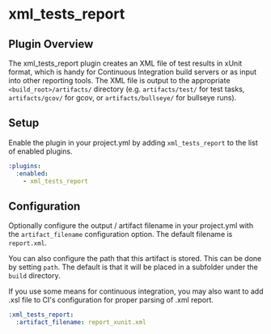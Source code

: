 xml_tests_report
================

## Plugin Overview

The xml_tests_report plugin creates an XML file of test results in xUnit
format, which is handy for Continuous Integration build servers or as input
into other reporting tools. The XML file is output to the appropriate
`<build_root>/artifacts/` directory (e.g. `artifacts/test/` for test tasks,
`artifacts/gcov/` for gcov, or `artifacts/bullseye/` for bullseye runs).

## Setup

Enable the plugin in your project.yml by adding `xml_tests_report` to the list
of enabled plugins.

``` YAML
:plugins:
  :enabled:
    - xml_tests_report
```

## Configuration

Optionally configure the output / artifact filename in your project.yml with
the `artifact_filename` configuration option. The default filename is
`report.xml`.

You can also configure the path that this artifact is stored. This can be done
by setting `path`. The default is that it will be placed in a subfolder under
the `build` directory.

If you use some means for continuous integration, you may also want to add
.xsl file to CI's configuration for proper parsing of .xml report.

``` YAML
:xml_tests_report:
  :artifact_filename: report_xunit.xml
```
